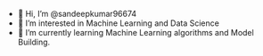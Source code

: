 - 👋 Hi, I’m @sandeepkumar96674
- 👀 I’m interested in Machine Learning and Data Science
- 🌱 I’m currently learning Machine Learning algorithms and Model Building.

<!---
sandeepkumar96674/sandeepkumar96674 is a ✨ special ✨ repository because its `README.md` (this file) appears on your GitHub profile.
You can click the Preview link to take a look at your changes.
--->
